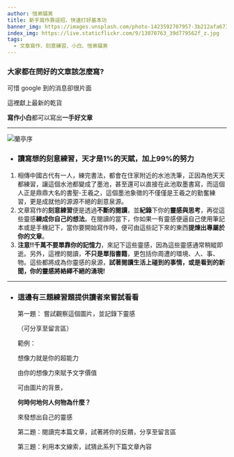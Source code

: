 ```yaml
---
author: 愷弟貓男
title: 新手寫作靠這招，快速打好基本功
banner_img: https://images.unsplash.com/photo-1423592707957-3b212afa6733?ixlib=rb-1.2.1&ixid=MnwxMjA3fDB8MHxwaG90by1wYWdlfHx8fGVufDB8fHx8&auto=format&fit=crop&w=1332&q=80
index_img: https://live.staticflickr.com/9/13070763_39d779562f_z.jpg
tags:
  - 文章寫作、刻意練習、小白、愷弟貓男
---
```

<!--StartFragment-->

### 大家都在問好的文章該怎麼寫?

可惜 google 到的消息卻很片面

這裡獻上最新的乾貨

**寫作小白**都可以寫出**一手好文章**

**<hr>**

![蘭亭序](https://live.staticflickr.com/9/13070763_39d779562f_z.jpg "Chinese Text")

<!--EndFragment-->

<!--StartFragment-->

* ### 讀寫想的刻意練習，天才是1%的天賦，加上99%的努力

1. 相傳中國古代有一人，練完書法，都會在住家附近的水池洗筆，正因為他天天都練習，讓這個水池都變成了墨池，甚至還可以直接在此池取墨書寫，而這個人正是鼎鼎大名的書聖-王羲之，這個墨池象徵的不僅僅是王羲之的勤奮練習，更是成就他的源源不絕的創意泉源。
2. 文章寫作的**刻意練習**便是透過**不斷的閱讀**，並**紀錄**下你的**靈感與思考**，再從這些靈感**練成你自己的想法**。在閱讀的當下，你如果一有靈感便逼自己使用筆記本或是手機記下，當你要開始寫作時，便可由這些記下來的東西**提煉出專屬於你的文章**。
3. **注意!!千萬不要單靠你的記憶力**，來記下這些靈感，因為這些靈感通常稍縱即逝。另外，這裡的閱讀，**不只是單指書籍**，更包括你周遭的環境、人、事、物。這些都將成為你靈感的泉源，**試著閱讀生活上碰到的事情，或是看到的新聞，你的靈感將絡繹不絕的湧現!**

<hr>

* ### 這邊有三題練習題提供讀者來嘗試看看

  第一題： 嘗試觀察這個圖片，並記錄下靈感

  （可分享至留言區）

  範例：

  想像力就是你的超能力

  由你的想像力來賦予文字價值

  可由圖片的背景，

  **何時何地何人何物為什麼？**

  來發想出自己的靈感

  第二題：閱讀完本篇文章，試著將你的反饋，分享至留言區

  第三題：利用本文線索，試猜此系列下篇文章內容

<!--EndFragment-->